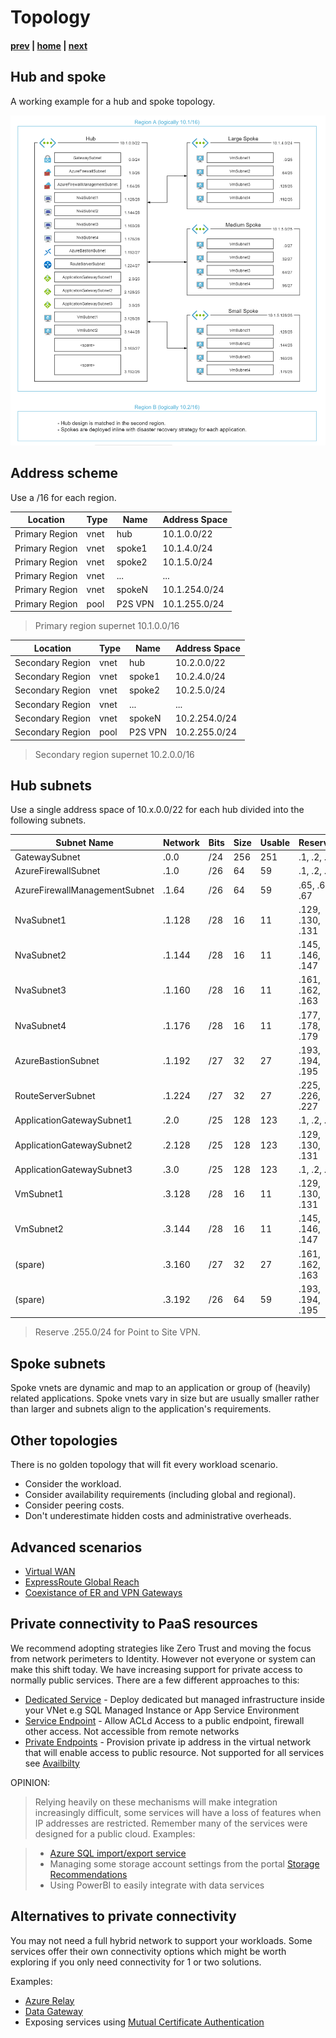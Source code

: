 # Topology

#### [prev](./connectivity.md) | [home](./readme.md)  | [next](./security-advanced.md)

## Hub and spoke 

A working example for a hub and spoke topology.

![Topology Diagram](png/topology-210726.png)

## Address scheme

Use a /16 for each region. 

Location | Type | Name | Address Space
---|---|---|---
Primary Region | vnet | hub     | 10.1.0.0/22
Primary Region | vnet | spoke1  | 10.1.4.0/24
Primary Region | vnet | spoke2  | 10.1.5.0/24
Primary Region | vnet | ...     | ...
Primary Region | vnet | spokeN  | 10.1.254.0/24
Primary Region | pool | P2S VPN | 10.1.255.0/24

> Primary region supernet 10.1.0.0/16

Location | Type | Name | Address Space
---|---|---|---
Secondary Region | vnet | hub      | 10.2.0.0/22
Secondary Region | vnet | spoke1   | 10.2.4.0/24
Secondary Region | vnet | spoke2   | 10.2.5.0/24
Secondary Region | vnet |      ... | ...
Secondary Region | vnet | spokeN   | 10.2.254.0/24
Secondary Region | pool | P2S VPN  | 10.2.255.0/24

> Secondary region supernet 10.2.0.0/16

## Hub subnets

Use a single address space of 10.x.0.0/22 for each hub divided into the following subnets.

Subnet Name | Network | Bits | Size | Usable | Reserved | First | Last | Broadcast
---|---|---|---|---|---|---|---|---
GatewaySubnet                   | .0.0   | /24 | 256 | 251 |   .1,   .2,   .3 |   .4 | .254 | .255
AzureFirewallSubnet             | .1.0   | /26 |  64 |  59 |   .1,   .2,   .3 |   .4 |  .62 |  .63
AzureFirewallManagementSubnet   | .1.64  | /26 |  64 |  59 |  .65,  .66,  .67 |  .68 | .126 | .127
NvaSubnet1                      | .1.128 | /28 |  16 |  11 | .129, .130, .131 | .132 | .142 | .143
NvaSubnet2                      | .1.144 | /28 |  16 |  11 | .145, .146, .147 | .148 | .158 | .159 
NvaSubnet3                      | .1.160 | /28 |  16 |  11 | .161, .162, .163 | .164 | .174 | .175
NvaSubnet4                      | .1.176 | /28 |  16 |  11 | .177, .178, .179 | .180 | .190 | .191
AzureBastionSubnet              | .1.192 | /27 |  32 |  27 | .193, .194, .195 | .196 | .222 | .223
RouteServerSubnet               | .1.224 | /27 |  32 |  27 | .225, .226, .227 | .228 | .254 | .255
ApplicationGatewaySubnet1       | .2.0   | /25 | 128 | 123 |   .1,   .2,   .3 |   .4 | .126 | .127
ApplicationGatewaySubnet2       | .2.128 | /25 | 128 | 123 | .129, .130, .131 | .132 | .254 | .255
ApplicationGatewaySubnet3       | .3.0   | /25 | 128 | 123 |   .1,   .2,   .3 |   .4 | .126 | .127
VmSubnet1                       | .3.128 | /28 |  16 |  11 | .129, .130, .131 | .132 | .142 | .143
VmSubnet2                       | .3.144 | /28 |  16 |  11 | .145, .146, .147 | .148 | .158 | .159
(spare)                         | .3.160 | /27 |  32 |  27 | .161, .162, .163 | .164 | .190 | .191
(spare)                         | .3.192 | /26 |  64 |  59 | .193, .194, .195 | .196 | .254 | .255

> Reserve .255.0/24 for Point to Site VPN.

## Spoke subnets

Spoke vnets are dynamic and map to an application or group of (heavily) related applications. Spoke vnets vary in size but are usually smaller rather than larger and subnets align to the application's requirements.

## Other topologies

There is no golden topology that will fit every workload scenario.
- Consider the workload.
- Consider availability requirements (including global and regional).
- Consider peering costs.
- Don't underestimate hidden costs and administrative overheads.

## Advanced scenarios

* [Virtual WAN](https://docs.microsoft.com/azure/virtual-wan/virtual-wan-about)
* [ExpressRoute Global Reach](https://docs.microsoft.com/azure/expressroute/expressroute-global-reach)
* [Coexistance of ER and VPN Gateways](https://docs.microsoft.com/azure/expressroute/expressroute-howto-coexist-resource-manager)

## Private connectivity to PaaS resources

We recommend adopting strategies like Zero Trust and moving the focus from network perimeters to Identity. However not everyone or system can make this shift today. We have increasing support for private access to normally public services. There are a few different approaches to this:

* [Dedicated Service](https://docs.microsoft.com/azure/virtual-network/virtual-network-for-azure-services) - Deploy dedicated but managed infrastructure inside your VNet e.g SQL Managed Instance or App Service Environment
* [Service Endpoint](https://docs.microsoft.com/azure/virtual-network/virtual-network-service-endpoints-overview) - Allow ACLd Access to a public endpoint, firewall other access. Not accessible from remote networks
* [Private Endpoints](https://docs.microsoft.com/azure/private-link/private-endpoint-overview) - Provision private ip address in the virtual network that will enable access to public resource. Not supported for all services see [Availbilty](https://docs.microsoft.com/azure/private-link/private-link-overview#availability)

OPINION: 
>Relying heavily on these mechanisms will make integration increasingly difficult, some services will have a loss of features when IP addresses are restricted. Remember many of the services were designed for a public cloud. Examples:

>* [Azure SQL import/export service](https://docs.microsoft.com/azure/azure-sql/database/network-access-controls-overview#allow-azure-services)
>* Managing some storage account settings from the portal [Storage Recommendations](https://docs.microsoft.com/azure/storage/blobs/security-recommendations#networking)
>* Using PowerBI to easily integrate with data services

## Alternatives to private connectivity

You may not need a full hybrid network to support your workloads. Some services offer their own connectivity options which might be worth exploring if you only need connectivity for 1 or two solutions. 

Examples:

* [Azure Relay](https://docs.microsoft.com/azure/azure-relay/relay-what-is-it)
* [Data Gateway](https://docs.microsoft.com/en-us/data-integration/gateway/service-gateway-onprem)
* Exposing services using [Mutual Certificate Authentication](https://docs.microsoft.com/azure/api-management/api-management-howto-mutual-certificates)